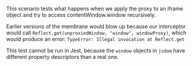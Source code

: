 This scenario tests what happens when we apply the proxy to an iframe object and try to access contentWindow.window recursively.

Earlier versions of the membrane would blow up because our interceptor would call `Reflect.get(unproxiedWindow, "window", windowProxy)`, which would produce an error: `TypeError: Illegal invocation at Reflect.get`

This test cannot be run in Jest, because the `window` objects in `jsdom` have different property descriptors than a real one.